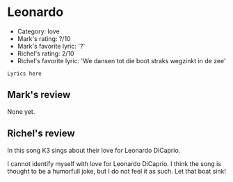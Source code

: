 # Leonardo

 * Category: love
 * Mark's rating: ?/10
 * Mark's  favorite lyric: '?'
 * Richel's rating: 2/10
 * Richel's favorite lyric: 'We dansen tot die boot straks wegzinkt in de zee'

```
Lyrics here
```

## Mark's review

None yet.

## Richel's review

In this song K3 sings about their love for Leonardo DiCaprio.

I cannot identify myself with love for Leonardo DiCaprio. I think the song is thought to be a humorfull joke, but I do not feel it as such.
Let that boat sink!